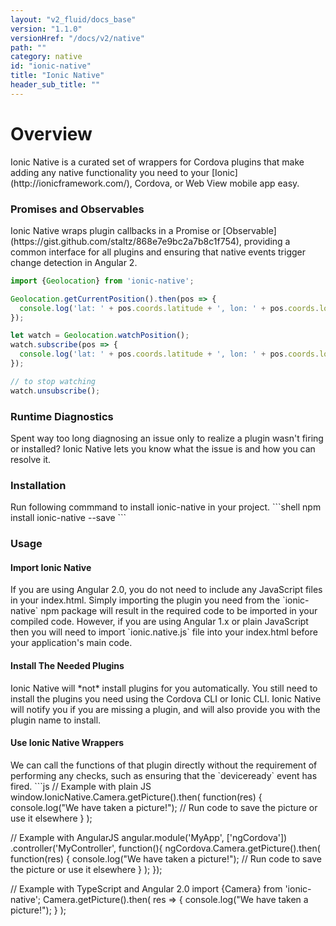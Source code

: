 ```yaml
---
layout: "v2_fluid/docs_base"
version: "1.1.0"
versionHref: "/docs/v2/native"
path: ""
category: native
id: "ionic-native"
title: "Ionic Native"
header_sub_title: ""
---
```


<h1 id="Overview">Overview</h1>
Ionic Native is a curated set of wrappers for Cordova plugins that make adding any native functionality you need to your [Ionic](http://ionicframework.com/), Cordova, or Web View mobile app easy.

<h3 id="Promises_and_Observables">Promises and Observables</h3>
Ionic Native wraps plugin callbacks in a Promise or [Observable](https://gist.github.com/staltz/868e7e9bc2a7b8c1f754), providing a common interface for all plugins and ensuring that native events trigger change detection in Angular 2.

```ts
import {Geolocation} from 'ionic-native';

Geolocation.getCurrentPosition().then(pos => { 
  console.log('lat: ' + pos.coords.latitude + ', lon: ' + pos.coords.longitude);
});

let watch = Geolocation.watchPosition();
watch.subscribe(pos => {
  console.log('lat: ' + pos.coords.latitude + ', lon: ' + pos.coords.longitude);
});

// to stop watching
watch.unsubscribe();
```

<h3 id="Runtime_Diagnostics">Runtime Diagnostics</h3>
Spent way too long diagnosing an issue only to realize a plugin wasn't firing or installed? Ionic Native lets you know what the issue is and how you can resolve it.

<h3 id="Installation">Installation</h3>
Run following commmand to install ionic-native in your project. 
```shell
npm install ionic-native --save
```

<h3 id="Usage">Usage</h3>

<h4 id="Importing_Ionic_Native">Import Ionic Native</h4>
If you are using Angular 2.0, you do not need to include any JavaScript files in your index.html. Simply importing the plugin you need from the `ionic-native` npm package will result in the required code to be imported in your compiled code. However, if you are using Angular 1.x or plain JavaScript then you will need to import `ionic.native.js` file into your index.html before your application's main code.

<h4 id="Install_Plugins_Needed">Install The Needed Plugins</h4>
Ionic Native will *not* install plugins for you automatically. You still need to install the plugins you need using the Cordova CLI or Ionic CLI. Ionic Native will notify you if you are missing a plugin, and will also provide you with the plugin name to install.

<h4 id="Using_Ionic_Native_Wrappers">Use Ionic Native Wrappers</h4>
We can call the functions of that plugin directly without the requirement of performing any checks, such as ensuring that the `deviceready` event has fired.
```js
// Example with plain JS
window.IonicNative.Camera.getPicture().then(
  function(res) {
    console.log("We have taken a picture!");
    // Run code to save the picture or use it elsewhere
  }
);

// Example with AngularJS
angular.module('MyApp', ['ngCordova'])
.controller('MyController', function(){
    ngCordova.Camera.getPicture().then(
      function(res) {
        console.log("We have taken a picture!");
        // Run code to save the picture or use it elsewhere
      }
    );
});


// Example with TypeScript and Angular 2.0
import {Camera} from 'ionic-native';
Camera.getPicture().then(
  res => {
    console.log("We have taken a picture!");
  }
);
```